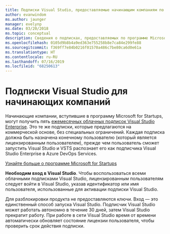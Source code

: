 ```yaml
---
title: Подписки Visual Studio, предоставляемые начинающим компаниям по программе Microsoft for Startups
author: evanwindom
ms.author: jaunger
manager: evelynp
ms.date: 03/20/2018
ms.topic: conceptual
description: Сведения о подписках, предоставляемых по программе Microsoft for Startups.
ms.openlocfilehash: 0105d9b8b4a9ed363e755258b8e7ca84e299fe88
ms.sourcegitcommit: f369ff7e84b0216f01570a486c7be80ca6d0e61a
ms.translationtype: HT
ms.contentlocale: ru-RU
ms.lasthandoff: 07/16/2019
ms.locfileid: "68250613"
---
```

# <a name="visual-studio-subscriptions-offered-to-startups"></a>Подписки Visual Studio для начинающих компаний
Начинающие компании, вступившие в программу Microsoft for Startups, могут получить пять [ежемесячных облачных подписок Visual Studio Enterprise](https://visualstudio.microsoft.com/vs/pricing/). Это те же подписки, которые предлагаются на коммерческой основе, без специальных ограничений. Каждая подписка должна быть назначена конечному пользователю (который является лицензированным пользователем), прежде чем пользователь сможет запустить Visual Studio и VSTS распознает его как подписчика Visual Studio Enterprise в Azure DevOps Services.

[Узнайте больше о программе Microsoft for Startups](https://startups.microsoft.com)

**Необходим вход в Visual Studio**. Чтобы воспользоваться всеми облачными подписками Visual Studio, лицензированным пользователям следует войти в Visual Studio, указав идентификатор или имя пользователя, использованные для активации подписки Visual Studio.

Для разблокировки продукта не предоставляются ключи. Вход — это единственный способ запуска Visual Studio. Подписчик Visual Studio может работать автономно в течение 30 дней, затем Visual Studio прекратит работу. При работе в сети Visual Studio время от времени автоматически обновляет состояние лицензии пользователя, чтобы проверить срок действия подписки.
